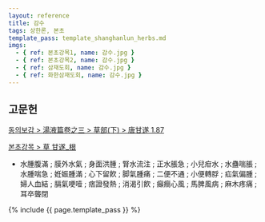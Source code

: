 ```yaml
---
layout: reference
title: 감수
tags: 상한론, 본초
template_pass: template_shanghanlun_herbs.md
imgs:
  - { ref: 본초강목1, name: 감수.jpg }
  - { ref: 본초강목2, name: 감수.jpg }
  - { ref: 삼재도회, name: 감수.jpg }
  - { ref: 화한삼재도회, name: 감수.jpg }
---
```



## 고문헌

[동의보감 > 湯液篇卷之三 > 草部(下) >  唐甘遂 1.87](https://mediclassics.kr/books/8/volume/22/#content_447)

[본초강목 > 草	甘遂_根]()

* 水腫腹滿 ; 膜外水氣 ; 身面洪腫 ; 腎水流注 ; 正水脹急 ; 小兒疳水 ; 水蠱喘脹 ; 水腫喘急 ; 姙娠腫滿 ; 心下留飮 ; 脚氣腫痛 ; 二便不通 ; 小便轉脬 ; 疝氣偏腫 ; 婦人血結 ; 膈氣哽噎 ; 痞證發熱 ; 消渴引飮 ; 癲癎心風 ; 馬脾風病 ; 麻木疼痛 ; 耳卒聾閉


{% include {{ page.template_pass }} %}
